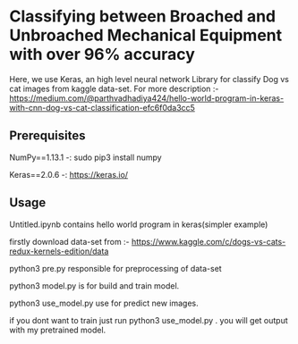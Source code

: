 # Classifying between Broached and Unbroached Mechanical Equipment with over 96% accuracy

Here, we use Keras, an high level neural network Library for classify Dog vs cat images from kaggle data-set.
For more description :- https://medium.com/@parthvadhadiya424/hello-world-program-in-keras-with-cnn-dog-vs-cat-classification-efc6f0da3cc5



## Prerequisites

NumPy==1.13.1 -: sudo pip3 install numpy 

Keras==2.0.6  -: https://keras.io/



## Usage

Untitled.ipynb contains hello world program in keras(simpler example)

firstly download data-set from :- https://www.kaggle.com/c/dogs-vs-cats-redux-kernels-edition/data

python3 pre.py responsible for preprocessing of data-set

python3 model.py is for build and train model.

python3 use_model.py use for predict new images.

if you dont want to train just run python3 use_model.py . you will get output with my pretrained model.
